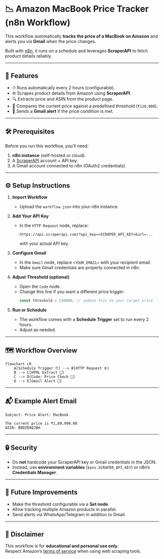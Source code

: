 # 📉 Amazon MacBook Price Tracker (n8n Workflow)

This workflow automatically **tracks the price of a MacBook on Amazon** and alerts you via **Gmail** when the price changes.  

Built with [n8n](https://n8n.io), it runs on a schedule and leverages **ScraperAPI** to fetch product details reliably.  

---

## 🚀 Features
- ⏱ Runs automatically every 2 hours (configurable).  
- 🌐 Scrapes product details from Amazon using **ScraperAPI**.  
- 🔍 Extracts price and ASIN from the product page.  
- 💸 Compares the current price against a predefined threshold (`₹110,000`).  
- 📧 Sends a **Gmail alert** if the price condition is met.  

---

## 🛠 Prerequisites
Before you run this workflow, you’ll need:
1. **n8n instance** (self-hosted or cloud).  
2. A [ScraperAPI](https://www.scraperapi.com/) account + API key.  
3. A Gmail account connected to n8n (OAuth2 credentials).  

---

## ⚙️ Setup Instructions
1. **Import Workflow**  
   - Upload the `workflow.json` into your n8n instance.  

2. **Add Your API Key**  
   - In the `HTTP Request` node, replace:  
     ```
     https://api.scraperapi.com/?api_key=<SCRAPER_API_KEY>&url=...
     ```  
     with your actual API key.  

3. **Configure Gmail**  
   - In the `Gmail` node, replace `<YOUR_EMAIL>` with your recipient email.  
   - Make sure Gmail credentials are properly connected in n8n.  

4. **Adjust Threshold (optional)**  
   - Open the `Code` node.  
   - Change this line if you want a different price trigger:  
     ```js
     const threshold = 110000; // update this to your target price
     ```  

5. **Run or Schedule**  
   - The workflow comes with a **Schedule Trigger** set to run every 2 hours.  
   - Adjust as needed.  

---

## 🗺 Workflow Overview
```mermaid
flowchart LR
    A[Schedule Trigger ⏰] --> B[HTTP Request 🌐]
    B --> C[HTML Extract 🔎]
    C --> D[Code: Price Check 💸]
    D --> E[Gmail Alert 📧]
```

---

## 📬 Example Alert Email
```
Subject: Price Alert: MacBook

The current price is ₹1,09,990.00
ASIN: B0DZD8QJBH
```

---

## 🔒 Security
- Do **not** hardcode your ScraperAPI key or Gmail credentials in the JSON.  
- Instead, use **environment variables** (`$env.SCRAPER_API_KEY`) or n8n’s **Credentials Manager**.  

---

## 🌟 Future Improvements
- Make the threshold configurable via a **Set node**.  
- Allow tracking multiple Amazon products in parallel.  
- Send alerts via WhatsApp/Telegram in addition to Gmail.  

---

## 📌 Disclaimer
This workflow is for **educational and personal use only**.  
Respect Amazon’s [terms of service](https://www.amazon.com/gp/help/customer/display.html?nodeId=508088) when using web scraping tools.  
